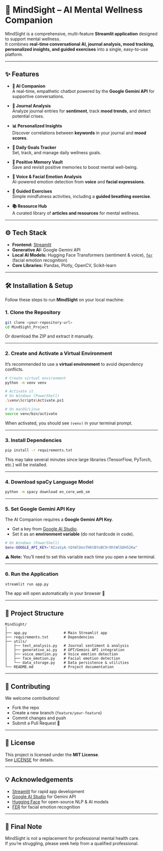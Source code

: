 # 🌿 MindSight – AI Mental Wellness Companion

MindSight is a comprehensive, multi-feature **Streamlit application** designed to support mental wellness.  
It combines **real-time conversational AI, journal analysis, mood tracking, personalized insights, and guided exercises** into a single, easy-to-use platform.

---

## ✨ Features

- **🤖 AI Companion**  
  A real-time, empathetic chatbot powered by the **Google Gemini API** for supportive conversations.

- **📔 Journal Analysis**  
  Analyze journal entries for **sentiment**, track **mood trends**, and detect potential crises.

- **📊 Personalized Insights**  
  Discover correlations between **keywords** in your journal and **mood scores**.

- **🎯 Daily Goals Tracker**  
  Set, track, and manage daily wellness goals.

- **💎 Positive Memory Vault**  
  Save and revisit positive memories to boost mental well-being.

- **🎤 Voice & Facial Emotion Analysis**  
  AI-powered emotion detection from **voice** and **facial expressions**.

- **🧘 Guided Exercises**  
  Simple mindfulness activities, including a **guided breathing exercise**.

- **📚 Resource Hub**  
  A curated library of **articles and resources** for mental wellness.

---

## ⚙️ Tech Stack

- **Frontend:** [Streamlit](https://streamlit.io/)  
- **Generative AI:** Google Gemini API  
- **Local AI Models:** Hugging Face Transformers (sentiment & voice), [`fer`](https://github.com/justinshenk/fer) (facial emotion recognition)  
- **Core Libraries:** Pandas, Plotly, OpenCV, Scikit-learn  

---

## 🛠️ Installation & Setup

Follow these steps to run **MindSight** on your local machine:

### 1. Clone the Repository

```bash
git clone <your-repository-url>
cd MindSight_Project
```

Or download the ZIP and extract it manually.

---

### 2. Create and Activate a Virtual Environment

It’s recommended to use a **virtual environment** to avoid dependency conflicts.

```bash
# Create virtual environment
python -m venv venv

# Activate it
# On Windows (PowerShell)
.\venv\Scripts\Activate.ps1

# On macOS/Linux
source venv/bin/activate
```

When activated, you should see `(venv)` in your terminal prompt.

---

### 3. Install Dependencies

```bash
pip install -r requirements.txt
```

This may take several minutes since large libraries (TensorFlow, PyTorch, etc.) will be installed.

---

### 4. Download spaCy Language Model

```bash
python -m spacy download en_core_web_sm
```

---

### 5. Set Google Gemini API Key

The AI Companion requires a **Google Gemini API Key**.

- Get a key from [Google AI Studio](https://aistudio.google.com/).
- Set it as an **environment variable** (do not hardcode in code).

```powershell
# On Windows (PowerShell)
$env:GOOGLE_API_KEY="AIzaSyA-tQtWlDenTH6tBYoBC9rOhtWlbDH52Kw"

```

⚠️ **Note:** You’ll need to set this variable each time you open a new terminal.

---

### 6. Run the Application

```bash
streamlit run app.py
```

The app will open automatically in your browser 🎉

---

## 📂 Project Structure

```
MindSight/
│
├── app.py                 # Main Streamlit app
├── requirements.txt       # Dependencies
├── utils/
│   ├── text_analysis.py   # Journal sentiment & analysis
│   ├── generative_ai.py   # GPT/Gemini API integration
│   ├── voice_emotion.py   # Voice emotion detection
│   ├── face_emotion.py    # Facial emotion detection
│   └── data_storage.py    # Data persistence & utilities
└── README.md              # Project documentation
```

---

## 🤝 Contributing

We welcome contributions!  
- Fork the repo  
- Create a new branch (`feature/your-feature`)  
- Commit changes and push  
- Submit a Pull Request 🚀  

---

## 📜 License

This project is licensed under the **MIT License**.  
See [LICENSE](LICENSE) for details.

---

## 💡 Acknowledgements

- [Streamlit](https://streamlit.io/) for rapid app development  
- [Google AI Studio](https://aistudio.google.com/) for Gemini API  
- [Hugging Face](https://huggingface.co/) for open-source NLP & AI models  
- [FER](https://github.com/justinshenk/fer) for facial emotion recognition  

---

## 🌟 Final Note

MindSight is not a replacement for professional mental health care.  
If you’re struggling, please seek help from a qualified professional.
